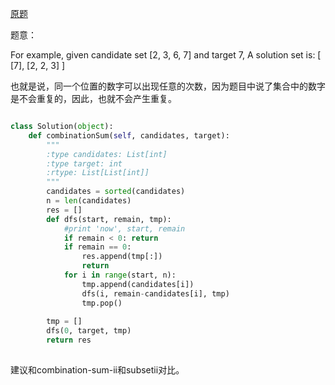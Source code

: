 [原题](https://leetcode.com/problems/combination-sum/)


题意：

For example, given candidate set [2, 3, 6, 7] and target 7, 
A solution set is: 
[
  [7],
  [2, 2, 3]
]

也就是说，同一个位置的数字可以出现任意的次数，因为题目中说了集合中的数字是不会重复的，因此，也就不会产生重复。


```Python

class Solution(object):
    def combinationSum(self, candidates, target):
        """
        :type candidates: List[int]
        :type target: int
        :rtype: List[List[int]]
        """
        candidates = sorted(candidates)
        n = len(candidates)
        res = []
        def dfs(start, remain, tmp):
            #print 'now', start, remain
            if remain < 0: return
            if remain == 0:
                res.append(tmp[:])
                return
            for i in range(start, n):
                tmp.append(candidates[i])
                dfs(i, remain-candidates[i], tmp)
                tmp.pop()
        
        tmp = []
        dfs(0, target, tmp)
        return res
            
```

建议和combination-sum-ii和subsetii对比。

